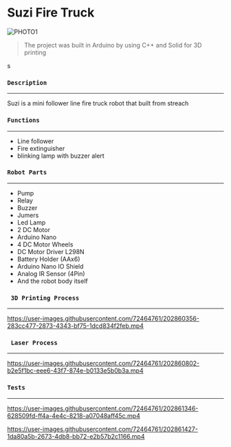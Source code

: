 # Suzi Fire Truck

![PHOTO1](https://user-images.githubusercontent.com/72464761/202861686-0a30523d-6f19-488a-8aa1-e75411f0b574.jpg)

> The project was built in Arduino by using C++ and Solid for 3D printing

s
### `Description `
---
Suzi is a mini follower line fire truck robot that built from streach


### `Functions`
---
- Line follower
- Fire extinguisher
- blinking lamp with buzzer alert

### `Robot Parts`
---
- Pump
- Relay
- Buzzer
- Jumers
- Led Lamp
- 2 DC Motor
- Arduino Nano
- 4 DC Motor Wheels
- DC Motor Driver L298N
- Battery Holder (AAx6)
- Arduino Nano IO Shield
- Analog IR Sensor (4Pin)
- And the robot body itself


### ` 3D Printing Process`
---
https://user-images.githubusercontent.com/72464761/202860356-283cc477-2873-4343-bf75-1dcd834f2feb.mp4


### ` Laser Process`
---
https://user-images.githubusercontent.com/72464761/202860802-b2e5f1bc-eee6-43f7-874e-b0133e5b0b3a.mp4

### `Tests`
---

https://user-images.githubusercontent.com/72464761/202861346-628509fd-ff4a-4e4c-8218-a07048aff45c.mp4

https://user-images.githubusercontent.com/72464761/202861427-1da80a5b-2673-4db8-bb72-e2b57b2c1166.mp4








